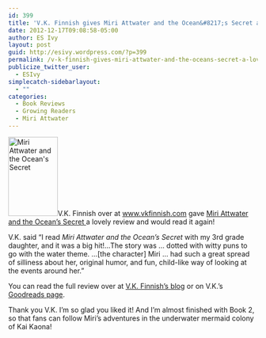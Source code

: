 ```yaml
---
id: 399
title: 'V.K. Finnish gives Miri Attwater and the Ocean&#8217;s Secret a lovely review and would read it again!'
date: 2012-12-17T09:08:58-05:00
author: ES Ivy
layout: post
guid: http://esivy.wordpress.com/?p=399
permalink: /v-k-finnish-gives-miri-attwater-and-the-oceans-secret-a-lovely-review-and-says-she-could-read-it-again/
publicize_twitter_user:
  - ESIvy
simplecatch-sidebarlayout:
  - ""
categories:
  - Book Reviews
  - Growing Readers
  - Miri Attwater
---
```

<a title="Buy Miri Attwater and the Ocean's Secret" href="http://www.amazon.com/Miri-Attwater-Oceans-Secret-ebook/dp/B0087451I2/" target="_blank"><img class="size-full wp-image-338 alignleft" alt="Miri Attwater and the Ocean's Secret" src="http://esivy.com/wordpress/wp-content/uploads/2012/10/underwater_1250x200014-e1350659402706.jpg" width="100" height="160" /></a>V.K. Finnish over at <a href="http://www.vkfinnish.com" target="_blank">www.vkfinnish.com</a> gave <a href="http://www.amazon.com/Miri-Attwater-Oceans-Secret-ebook/dp/B0087451I2/" target="_blank">Miri Attwater and the Ocean&#8217;s Secret </a>a lovely review and would read it again!

V.K. said &#8220;I read _Miri Attwater and the Ocean’s Secret_ with my 3rd grade daughter, and it was a big hit!&#8230;The story was &#8230; dotted with witty puns to go with the water theme. &#8230;[the character] Miri &#8230; had such a great spread of silliness about her, original humor, and fun, child-like way of looking at the events around her.&#8221;<!--more-->

You can read the full review over at <a href="http://www.vkfinnish.com/archives/1469" target="_blank">V.K. Finnish&#8217;s blog</a> or on V.K.&#8217;s <a href="http://www.goodreads.com/review/show/451716622" target="_blank">Goodreads page</a>.

Thank you V.K. I&#8217;m so glad you liked it! And I&#8217;m almost finished with Book 2, so that fans can follow Miri&#8217;s adventures in the underwater mermaid colony of Kai Kaona!